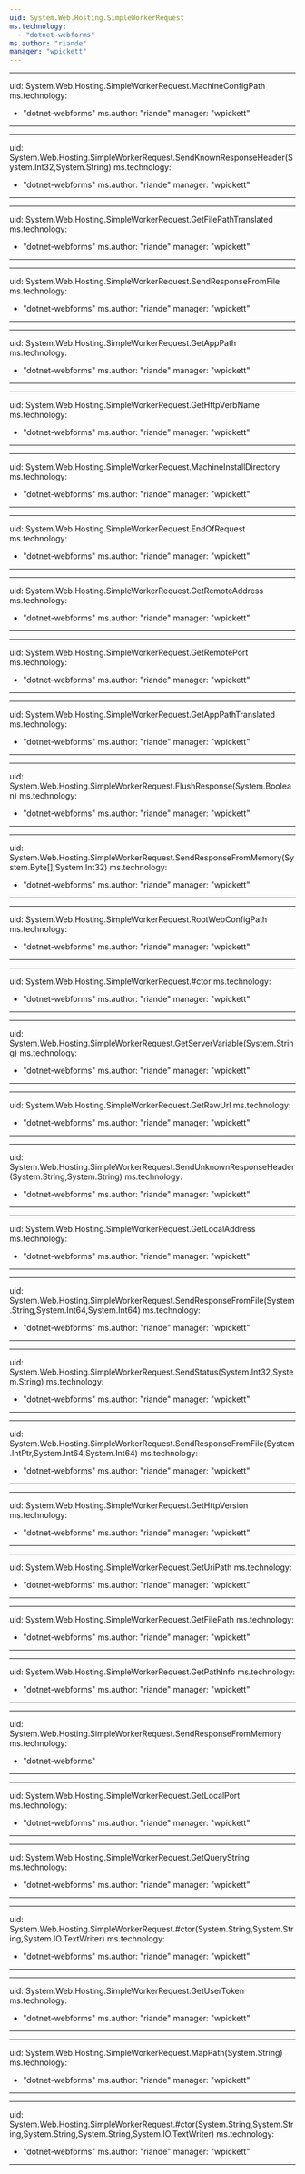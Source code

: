 ```yaml
---
uid: System.Web.Hosting.SimpleWorkerRequest
ms.technology: 
  - "dotnet-webforms"
ms.author: "riande"
manager: "wpickett"
---
```


---
uid: System.Web.Hosting.SimpleWorkerRequest.MachineConfigPath
ms.technology: 
  - "dotnet-webforms"
ms.author: "riande"
manager: "wpickett"
---

---
uid: System.Web.Hosting.SimpleWorkerRequest.SendKnownResponseHeader(System.Int32,System.String)
ms.technology: 
  - "dotnet-webforms"
ms.author: "riande"
manager: "wpickett"
---

---
uid: System.Web.Hosting.SimpleWorkerRequest.GetFilePathTranslated
ms.technology: 
  - "dotnet-webforms"
ms.author: "riande"
manager: "wpickett"
---

---
uid: System.Web.Hosting.SimpleWorkerRequest.SendResponseFromFile
ms.technology: 
  - "dotnet-webforms"
ms.author: "riande"
manager: "wpickett"
---

---
uid: System.Web.Hosting.SimpleWorkerRequest.GetAppPath
ms.technology: 
  - "dotnet-webforms"
ms.author: "riande"
manager: "wpickett"
---

---
uid: System.Web.Hosting.SimpleWorkerRequest.GetHttpVerbName
ms.technology: 
  - "dotnet-webforms"
ms.author: "riande"
manager: "wpickett"
---

---
uid: System.Web.Hosting.SimpleWorkerRequest.MachineInstallDirectory
ms.technology: 
  - "dotnet-webforms"
ms.author: "riande"
manager: "wpickett"
---

---
uid: System.Web.Hosting.SimpleWorkerRequest.EndOfRequest
ms.technology: 
  - "dotnet-webforms"
ms.author: "riande"
manager: "wpickett"
---

---
uid: System.Web.Hosting.SimpleWorkerRequest.GetRemoteAddress
ms.technology: 
  - "dotnet-webforms"
ms.author: "riande"
manager: "wpickett"
---

---
uid: System.Web.Hosting.SimpleWorkerRequest.GetRemotePort
ms.technology: 
  - "dotnet-webforms"
ms.author: "riande"
manager: "wpickett"
---

---
uid: System.Web.Hosting.SimpleWorkerRequest.GetAppPathTranslated
ms.technology: 
  - "dotnet-webforms"
ms.author: "riande"
manager: "wpickett"
---

---
uid: System.Web.Hosting.SimpleWorkerRequest.FlushResponse(System.Boolean)
ms.technology: 
  - "dotnet-webforms"
ms.author: "riande"
manager: "wpickett"
---

---
uid: System.Web.Hosting.SimpleWorkerRequest.SendResponseFromMemory(System.Byte[],System.Int32)
ms.technology: 
  - "dotnet-webforms"
ms.author: "riande"
manager: "wpickett"
---

---
uid: System.Web.Hosting.SimpleWorkerRequest.RootWebConfigPath
ms.technology: 
  - "dotnet-webforms"
ms.author: "riande"
manager: "wpickett"
---

---
uid: System.Web.Hosting.SimpleWorkerRequest.#ctor
ms.technology: 
  - "dotnet-webforms"
ms.author: "riande"
manager: "wpickett"
---

---
uid: System.Web.Hosting.SimpleWorkerRequest.GetServerVariable(System.String)
ms.technology: 
  - "dotnet-webforms"
ms.author: "riande"
manager: "wpickett"
---

---
uid: System.Web.Hosting.SimpleWorkerRequest.GetRawUrl
ms.technology: 
  - "dotnet-webforms"
ms.author: "riande"
manager: "wpickett"
---

---
uid: System.Web.Hosting.SimpleWorkerRequest.SendUnknownResponseHeader(System.String,System.String)
ms.technology: 
  - "dotnet-webforms"
ms.author: "riande"
manager: "wpickett"
---

---
uid: System.Web.Hosting.SimpleWorkerRequest.GetLocalAddress
ms.technology: 
  - "dotnet-webforms"
ms.author: "riande"
manager: "wpickett"
---

---
uid: System.Web.Hosting.SimpleWorkerRequest.SendResponseFromFile(System.String,System.Int64,System.Int64)
ms.technology: 
  - "dotnet-webforms"
ms.author: "riande"
manager: "wpickett"
---

---
uid: System.Web.Hosting.SimpleWorkerRequest.SendStatus(System.Int32,System.String)
ms.technology: 
  - "dotnet-webforms"
ms.author: "riande"
manager: "wpickett"
---

---
uid: System.Web.Hosting.SimpleWorkerRequest.SendResponseFromFile(System.IntPtr,System.Int64,System.Int64)
ms.technology: 
  - "dotnet-webforms"
ms.author: "riande"
manager: "wpickett"
---

---
uid: System.Web.Hosting.SimpleWorkerRequest.GetHttpVersion
ms.technology: 
  - "dotnet-webforms"
ms.author: "riande"
manager: "wpickett"
---

---
uid: System.Web.Hosting.SimpleWorkerRequest.GetUriPath
ms.technology: 
  - "dotnet-webforms"
ms.author: "riande"
manager: "wpickett"
---

---
uid: System.Web.Hosting.SimpleWorkerRequest.GetFilePath
ms.technology: 
  - "dotnet-webforms"
ms.author: "riande"
manager: "wpickett"
---

---
uid: System.Web.Hosting.SimpleWorkerRequest.GetPathInfo
ms.technology: 
  - "dotnet-webforms"
ms.author: "riande"
manager: "wpickett"
---

---
uid: System.Web.Hosting.SimpleWorkerRequest.SendResponseFromMemory
ms.technology: 
  - "dotnet-webforms"
---

---
uid: System.Web.Hosting.SimpleWorkerRequest.GetLocalPort
ms.technology: 
  - "dotnet-webforms"
ms.author: "riande"
manager: "wpickett"
---

---
uid: System.Web.Hosting.SimpleWorkerRequest.GetQueryString
ms.technology: 
  - "dotnet-webforms"
ms.author: "riande"
manager: "wpickett"
---

---
uid: System.Web.Hosting.SimpleWorkerRequest.#ctor(System.String,System.String,System.IO.TextWriter)
ms.technology: 
  - "dotnet-webforms"
ms.author: "riande"
manager: "wpickett"
---

---
uid: System.Web.Hosting.SimpleWorkerRequest.GetUserToken
ms.technology: 
  - "dotnet-webforms"
ms.author: "riande"
manager: "wpickett"
---

---
uid: System.Web.Hosting.SimpleWorkerRequest.MapPath(System.String)
ms.technology: 
  - "dotnet-webforms"
ms.author: "riande"
manager: "wpickett"
---

---
uid: System.Web.Hosting.SimpleWorkerRequest.#ctor(System.String,System.String,System.String,System.String,System.IO.TextWriter)
ms.technology: 
  - "dotnet-webforms"
ms.author: "riande"
manager: "wpickett"
---
